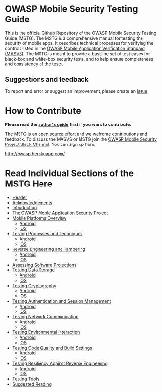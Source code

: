 # OWASP Mobile Security Testing Guide

This is the official Github Repository of the OWASP Mobile Security Testing Guide (MSTG). The MSTG is a comprehensive manual for testing the security of mobile apps. It describes technical processes for verifying the controls listed in the [OWASP Mobile Application Verification Standard (MASVS)](https://github.com/OWASP/owasp-masvs). The MSTG is meant to provide a baseline set of test cases for black-box and white-box security tests, and to help ensure completeness and consistency of the tests.

## Suggestions and feedback

To report and error or suggest an improvement, please create an [issue](https://github.com/b-mueller/owasp-mstg/issues).

# How to Contribute

**Please read the [author's guide](https://github.com/b-mueller/owasp-mstg/blob/master/authors_guide.md) first if you want to contribute.**

The MSTG is an open source effort and we welcome contributions and feedback. To discuss the MASVS or MSTG join the [OWASP Mobile Security Project Slack Channel](https://owasp.slack.com/messages/project-mobile_omtg/details/). You can sign up here:
 
http://owasp.herokuapp.com/

# Read Individual Sections of the MSTG Here

* [Header](Document/0x00-Header.md)
* [Acknowledgements](Document/0x01-Acknowledgements.md)
* [Introduction](Document/0x02-Introduction.md)
* [The OWASP Moble Application Security Project](Document/0x03-The-OWASP-Mobile-Application-Security-Project.md)
* [Mobile Platforms Overview](Document/0x04-Mobile-Platfoms-Overview.md)
    * [Android](Document/0x04a-Android.md)
    * [iOS](Document/0x04b-iOS.md)
* [Testing Processes and Techniques](Document/0x05-Testing-Processes-and-Techniques.md)
    * [Android](Document/0x05a-Testing-Process-and-Techniques-Android.md)
    * [iOS](Document/0x05b-Testing-Process-and-Techniques-iOS.md)
* [Reverse Engineering and Tampering](Document/0x06-Reverse-Engineering-and-Tampering.md)
    * [Android](Document/0x06a-Reverse-Engineering-and-Tampering-Android.md)
    * [iOS](Document/0x06b-Reverse-Engineering-and-Tampering-iOS.md)
* [Assessing Software Protections](Document/0x02-Introduction.md)
* [Testing Data Storage](Document/Testcases/0x00_OMTG-DATAST.md)
    * [Android](Document/Testcases/0x00a_OMTG-DATAST_Android.md)
    * [iOS](Document/Testcases/0x00b_OMTG-DATAST_iOS.md)
* [Testing Cryptography](Document/Testcases/0x01_OMTG-CRYPTO.md)
    * [Android](Document/Testcases/0x01a_OMTG-CRYPTO_Android.md)
    * [iOS](Document/Testcases/0x01b_OMTG-CRYPTO_iOS.md)
* [Testing Authentication and Session Management](Document/Testcases/0x02-OMTG-AUTH.md)
    * [Android](Document/Testcases/0x02-OMTG-AUTH_Android.md)
    * [iOS](Document/Testcases/0x02-OMTG-AUTH_.md)
* [Testing Network Communication](Document/Testcases/0x04_OMTG-NET.md)
    * [Android](Document/Testcases/0x04a_OMTG-NET_Android.md)
    * [iOS](Document/Testcases/0x04b_OMTG-NET_iOS.md)
* [Testing Environmental Interaction](Document/0x05_OMTG-ENV.md)
    * [Android](Document/Testcases/0x05a_OMTG-ENV_Android.md)
    * [iOS](Document/Testcases/0x05b_OMTG-ENV_iOS.md)
* [Testing Code Quality and Build Settings](Document/Testcases/0x06_OMTG-CODE.md)
    * [Android](Document/Testcases/0x06a_OMTG-CODE_Android.md)
    * [iOS](Document/Testcases/0x06a_OMTG-CODE_Android.md)
* [Testing Resiliency Against Reverse Engineering](Document/Testcases/0x07_OMTG-RARE.md)
    * [Android](Document/Testcases/0x07a_OMTG-RARE_Android.md)
    * [iOS](Document/Testcases/0x07b_OMTG-RARE_iOS.md)
* [Testing Tools](Document/0x07-Testing-Tools)
* [Suggested Reading](Document/0x08-Suggested-Reading.md)
